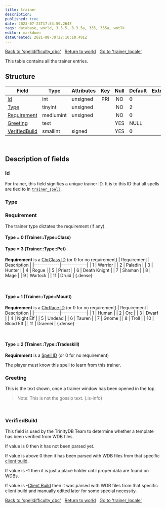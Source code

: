 ```yaml
---
title: trainer
description:
published: true
date: 2023-07-23T17:53:59.264Z
tags: database, world, 3.3.5, 3.3.5a, 335, 335a, wotlk
editor: markdown
dateCreated: 2021-08-30T22:10:10.401Z
---
```


<a href="https://trinitycore.info/en/database/335/world/spelldifficulty_dbc" class="mt-5 v-btn v-btn--depressed v-btn--flat v-btn--outlined theme--light v-size--default darkblue--text text--lighten-3"><span class="v-btn__content"><i aria-hidden="true" class="v-icon notranslate v-icon--left mdi mdi-arrow-left theme--light"></i><span>Back to 'spelldifficulty_dbc'</span></span></a>&nbsp;&nbsp;&nbsp;<a href="https://trinitycore.info/en/database/335/world/home" class="mt-5 v-btn v-btn--depressed v-btn--flat v-btn--outlined theme--light v-size--default darkblue--text text--lighten-3"><span class="v-btn__content"><i aria-hidden="true" class="v-icon notranslate v-icon--left mdi mdi-home-outline theme--light"></i><span>Return to world</span></span></a>&nbsp;&nbsp;&nbsp;<a href="https://trinitycore.info/en/database/335/world/trainer_locale" class="mt-5 v-btn v-btn--depressed v-btn--flat v-btn--outlined theme--light v-size--default darkblue--text text--lighten-3"><span class="v-btn__content"><span>Go to 'trainer_locale'</span><i aria-hidden="true" class="v-icon notranslate v-icon--right mdi mdi-arrow-right theme--light"></i></span></a>

This table contains all the trainer entries.

## Structure

| Field | Type | Attributes | Key | Null | Default | Extra | Comment |
| --- | --- | --- | :---: | :---: | --- | --- | --- |
| [Id](#id) | int | unsigned | PRI | NO | 0 |  |  |
| [Type](#type) | tinyint | unsigned |  | NO | 2 |  |  |
| [Requirement](#requirement) | mediumint | unsigned |  | NO | 0 |  |  |
| [Greeting](#greeting) | text |  |  | YES | NULL |  |  |
| [VerifiedBuild](#verifiedbuild) | smallint | signed |  | YES | 0 |  |  |
&nbsp;
## Description of fields

### Id
For trainer, this field signifies a unique trainer ID. It is to this ID that all spells are tied to in [`trainer_spell`](../world/trainer_spell).
&nbsp;

### Type
### Requirement
The trainer type dictates the requirement (if any).
&nbsp;

#### Type = 0 (Trainer::Type::Class)
#### Type = 3 (Trainer::Type::Pet)
**Requirement** is a [ChrClass ID](/files/DBC/335/chrclasses#id) (or 0 for no requirement)
| Requirement | Description |
|-------------|-------------|
| 1 | Warrior |
| 2 | Paladin |
| 3 | Hunter |
| 4 | Rogue |
| 5 | Priest |
| 6 | Death Knight |
| 7 | Shaman |
| 8 | Mage |
| 9 | Warlock |
| 11 | Druid |
{.dense}

&nbsp;

#### Type = 1 (Trainer::Type::Mount)
**Requirement** is a [ChrRace ID](/files/DBC/335/chrraces#id) (or 0 for no requirement)
| Requirement | Description |
|-------------|-------------|
| 1 | Human |
| 2 | Orc |
| 3 | Dwarf |
| 4 | Night Elf |
| 5 | Undead |
| 6 | Tauren |
| 7 | Gnome |
| 8 | Troll |
| 10 | Blood Elf |
| 11 | Draenei |
{.dense}

&nbsp;

#### Type = 2 (Trainer::Type::Tradeskill)
**Requirement** is a [Spell ID](/files/DBC/335/spell#id) (or 0 for no requirement)

The player must know this spell to learn from this trainer.
&nbsp;

### Greeting
This is the text shown, once a trainer window has been opened in the top.

> Note: This is not the gossip text.
{.is-info}

&nbsp;

### VerifiedBuild
This field is used by the TrinityDB Team to determine whether a template has been verified from WDB files.

If value is 0 then it has not been parsed yet.

If value is above 0 then it has been parsed with WDB files from that specific [client build](/en/database/335/auth/realmlist#gamebuild).

If value is -1 then it is just a place holder until proper data are found on WDBs.

If value is -[Client Build](/en/database/335/auth/realmlist#gamebuild) then it was parsed with WDB files from that specific client build and manually edited later for some special necessity.
&nbsp;
&nbsp;

<a href="https://trinitycore.info/en/database/335/world/spelldifficulty_dbc" class="mt-5 v-btn v-btn--depressed v-btn--flat v-btn--outlined theme--light v-size--default darkblue--text text--lighten-3"><span class="v-btn__content"><i aria-hidden="true" class="v-icon notranslate v-icon--left mdi mdi-arrow-left theme--light"></i><span>Back to 'spelldifficulty_dbc'</span></span></a>&nbsp;&nbsp;&nbsp;<a href="https://trinitycore.info/en/database/335/world/home" class="mt-5 v-btn v-btn--depressed v-btn--flat v-btn--outlined theme--light v-size--default darkblue--text text--lighten-3"><span class="v-btn__content"><i aria-hidden="true" class="v-icon notranslate v-icon--left mdi mdi-home-outline theme--light"></i><span>Return to world</span></span></a>&nbsp;&nbsp;&nbsp;<a href="https://trinitycore.info/en/database/335/world/trainer_locale" class="mt-5 v-btn v-btn--depressed v-btn--flat v-btn--outlined theme--light v-size--default darkblue--text text--lighten-3"><span class="v-btn__content"><span>Go to 'trainer_locale'</span><i aria-hidden="true" class="v-icon notranslate v-icon--right mdi mdi-arrow-right theme--light"></i></span></a>

